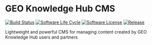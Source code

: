 # GEO Knowledge Hub CMS

[![Build Status](https://github.com/geo-knowledge-hub/geo-knowledge-hub-cms/workflows/CI/badge.svg)](https://github.com/geo-knowledge-hub/geo-knowledge-hub-cms/actions?query=workflow%3ACI)
[![Software Life Cycle](https://img.shields.io/badge/lifecycle-maturing-blue.svg)](https://lifecycle.r-lib.org/articles/stages.html#maturing-1)
[![Software License](https://img.shields.io/github/license/geo-knowledge-hub/geo-knowledge-hub-cms.svg)](https://github.com/geo-knowledge-hub/geo-knowledge-hub-cms/blob/master/LICENSE)
[![Release](https://img.shields.io/github/tag/geo-knowledge-hub/geo-knowledge-hub-cms.svg)](https://github.com/geo-knowledge-hub/geo-knowledge-hub-cms/releases)

Lightweight and powerful CMS for managing content created by GEO Knowledge Hub users and partners
